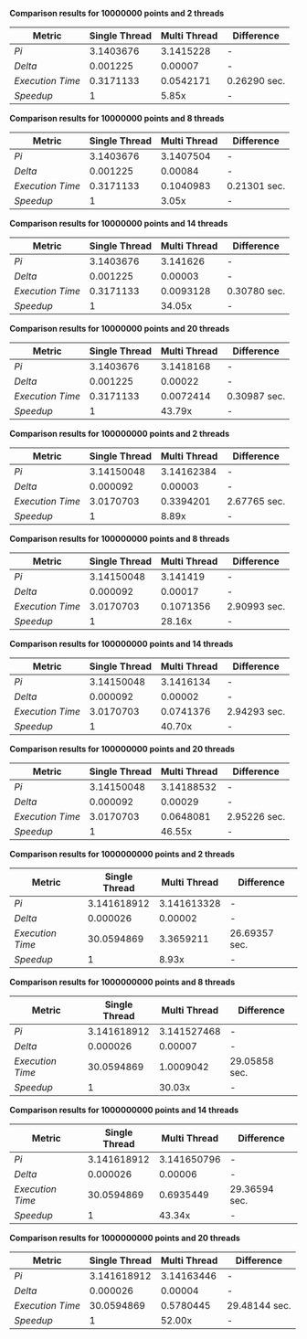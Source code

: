 **Comparison results for 10000000 points and 2 threads**

| Metric           | Single Thread | Multi Thread | Difference   |
|------------------|---------------|--------------|--------------|
| *Pi*             | 3.1403676     | 3.1415228    | -            |
| *Delta*          | 0.001225      | 0.00007      | -            |
| *Execution Time* | 0.3171133     | 0.0542171    | 0.26290 sec. |
| *Speedup*        | 1             | 5.85x        | -            |


**Comparison results for 10000000 points and 8 threads**

| Metric           | Single Thread | Multi Thread | Difference   |
|------------------|---------------|--------------|--------------|
| *Pi*             | 3.1403676     | 3.1407504    | -            |
| *Delta*          | 0.001225      | 0.00084      | -            |
| *Execution Time* | 0.3171133     | 0.1040983    | 0.21301 sec. |
| *Speedup*        | 1             | 3.05x        | -            |


**Comparison results for 10000000 points and 14 threads**

| Metric           | Single Thread | Multi Thread | Difference   |
|------------------|---------------|--------------|--------------|
| *Pi*             | 3.1403676     | 3.141626     | -            |
| *Delta*          | 0.001225      | 0.00003      | -            |
| *Execution Time* | 0.3171133     | 0.0093128    | 0.30780 sec. |
| *Speedup*        | 1             | 34.05x       | -            |


**Comparison results for 10000000 points and 20 threads**

| Metric           | Single Thread | Multi Thread | Difference   |
|------------------|---------------|--------------|--------------|
| *Pi*             | 3.1403676     | 3.1418168    | -            |
| *Delta*          | 0.001225      | 0.00022      | -            |
| *Execution Time* | 0.3171133     | 0.0072414    | 0.30987 sec. |
| *Speedup*        | 1             | 43.79x       | -            |


**Comparison results for 100000000 points and 2 threads**

| Metric           | Single Thread | Multi Thread | Difference   |
|------------------|---------------|--------------|--------------|
| *Pi*             | 3.14150048    | 3.14162384   | -            |
| *Delta*          | 0.000092      | 0.00003      | -            |
| *Execution Time* | 3.0170703     | 0.3394201    | 2.67765 sec. |
| *Speedup*        | 1             | 8.89x        | -            |


**Comparison results for 100000000 points and 8 threads**

| Metric           | Single Thread | Multi Thread | Difference   |
|------------------|---------------|--------------|--------------|
| *Pi*             | 3.14150048    | 3.141419     | -            |
| *Delta*          | 0.000092      | 0.00017      | -            |
| *Execution Time* | 3.0170703     | 0.1071356    | 2.90993 sec. |
| *Speedup*        | 1             | 28.16x       | -            |


**Comparison results for 100000000 points and 14 threads**

| Metric           | Single Thread | Multi Thread | Difference   |
|------------------|---------------|--------------|--------------|
| *Pi*             | 3.14150048    | 3.1416134    | -            |
| *Delta*          | 0.000092      | 0.00002      | -            |
| *Execution Time* | 3.0170703     | 0.0741376    | 2.94293 sec. |
| *Speedup*        | 1             | 40.70x       | -            |


**Comparison results for 100000000 points and 20 threads**

| Metric           | Single Thread | Multi Thread | Difference   |
|------------------|---------------|--------------|--------------|
| *Pi*             | 3.14150048    | 3.14188532   | -            |
| *Delta*          | 0.000092      | 0.00029      | -            |
| *Execution Time* | 3.0170703     | 0.0648081    | 2.95226 sec. |
| *Speedup*        | 1             | 46.55x       | -            |


**Comparison results for 1000000000 points and 2 threads**

| Metric           | Single Thread | Multi Thread | Difference    |
|------------------|---------------|--------------|---------------|
| *Pi*             | 3.141618912   | 3.141613328  | -             |
| *Delta*          | 0.000026      | 0.00002      | -             |
| *Execution Time* | 30.0594869    | 3.3659211    | 26.69357 sec. |
| *Speedup*        | 1             | 8.93x        | -             |


**Comparison results for 1000000000 points and 8 threads**

| Metric           | Single Thread | Multi Thread | Difference    |
|------------------|---------------|--------------|---------------|
| *Pi*             | 3.141618912   | 3.141527468  | -             |
| *Delta*          | 0.000026      | 0.00007      | -             |
| *Execution Time* | 30.0594869    | 1.0009042    | 29.05858 sec. |
| *Speedup*        | 1             | 30.03x       | -             |


**Comparison results for 1000000000 points and 14 threads**

| Metric           | Single Thread | Multi Thread | Difference    |
|------------------|---------------|--------------|---------------|
| *Pi*             | 3.141618912   | 3.141650796  | -             |
| *Delta*          | 0.000026      | 0.00006      | -             |
| *Execution Time* | 30.0594869    | 0.6935449    | 29.36594 sec. |
| *Speedup*        | 1             | 43.34x       | -             |


**Comparison results for 1000000000 points and 20 threads**

| Metric           | Single Thread | Multi Thread | Difference    |
|------------------|---------------|--------------|---------------|
| *Pi*             | 3.141618912   | 3.14163446   | -             |
| *Delta*          | 0.000026      | 0.00004      | -             |
| *Execution Time* | 30.0594869    | 0.5780445    | 29.48144 sec. |
| *Speedup*        | 1             | 52.00x       | -             |


